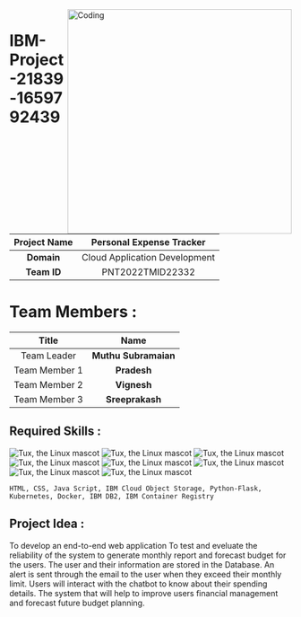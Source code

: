 <img align="right" alt="Coding" width="400" src="https://camo.githubusercontent.com/5ddf73ad3a205111cf8c686f687fc216c2946a75005718c8da5b837ad9de78c9/68747470733a2f2f7468756d62732e6766796361742e636f6d2f4576696c4e657874446576696c666973682d736d616c6c2e676966">

# IBM-Project-21839-1659792439

|      **Project Name**     | Personal Expense Tracker |
|:---------------------:|:------------------------------:|
|         **Domain**        |  Cloud Application Development |
|        **Team ID**        |  PNT2022TMID22332 |

# Team Members :
|   **Title**   |      **Name**     |
|:-----------:|:-----------------:|
| Team Leader   | **Muthu Subramaian**     |
| Team Member 1 | **Pradesh**   |
| Team Member 2 | **Vignesh**|
| Team Member 3 | **Sreeprakash**       |

## Required Skills :
 ![Tux, the Linux mascot](https://img.icons8.com/color/48/40C057/html-5--v1.png)   ![Tux, the Linux mascot](https://img.icons8.com/fluency/48/000000/css3.png) ![Tux, the Linux mascot](https://img.icons8.com/fluency/48/000000/javascript.png) ![Tux, the Linux mascot]( https://img.icons8.com/color/48/000000/kubernetes.png) ![Tux, the Linux mascot](https://img.icons8.com/color/48/000000/docker.png)  ![Tux, the Linux mascot](https://img.icons8.com/fluency/48/000000/python.png)  ![Tux, the Linux mascot]( https://img.icons8.com/ios-filled/50/000000/flask.png) ![Tux, the Linux mascot](https://img.icons8.com/nolan/64/ibm.png)

    HTML, CSS, Java Script, IBM Cloud Object Storage, Python-Flask, Kubernetes, Docker, IBM DB2, IBM Container Registry

## Project Idea :
To develop an end-to-end web application To test and eveluate the reliability of the system to generate monthly  report and forecast budget for the users. The user and their information are stored in the Database.  An alert is sent through the email to the user when they exceed their monthly limit. Users will interact with the chatbot to know about their spending details. The system that will help to improve users financial management and forecast future budget  planning.
